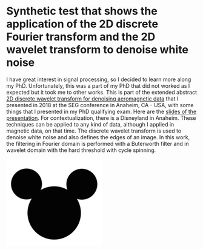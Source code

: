 # Synthetic test that shows the application of the 2D discrete Fourier transform and the 2D wavelet transform to denoise white noise

I have great interest in signal processing, so I decided to learn more along my PhD. Unfortunately, this was a part of my PhD that did not worked as I expected but it took me to other works. This is part of the extended abstract [2D discrete wavelet transform for denoising aeromagnetic data](https://library.seg.org/doi/10.1190/segam2018-2998295.1) that I presented in 2018 at the SEG conference in Anaheim, CA - USA, with some things that I presented in my PhD qualifying exam. Here are the [slides of the presentation](https://figshare.com/articles/2D_discrete_wavelet_transform_for_denoising_magnetic_data/7237643). For contextualization, there is a Disneyland in Anaheim. These techniques can be applied to any kind of data, although I applied in magnetic data, on that time. The discrete wavelet transform is used to denoise white noise and also defines the edges of an image. In this work, the filtering in Fourier domain is performed with a Buterworth filter and in wavelet domain with the hard threshold with cycle spinning.

![model](mm_model.jpg)
